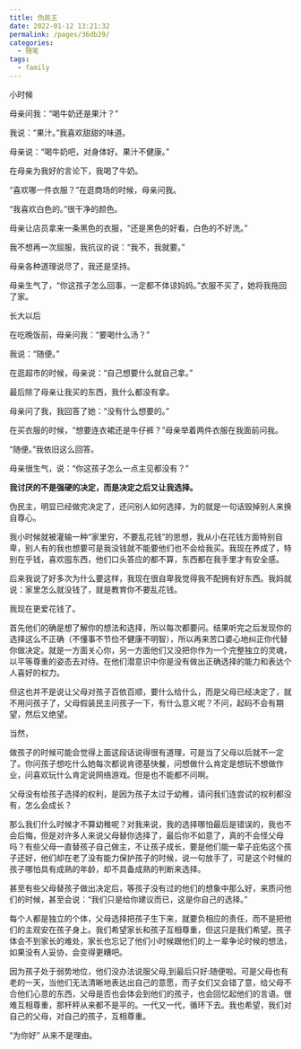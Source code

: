 ```yaml
---
title: 伪民主
date: 2022-01-12 13:21:32
permalink: /pages/36db29/
categories:
  - 随笔
tags:
  - family
---
```

小时候

母亲问我：“喝牛奶还是果汁？”

我说：“果汁。”我喜欢甜甜的味道。

母亲说：“喝牛奶吧，对身体好。果汁不健康。”

在母亲为我好的言论下，我喝了牛奶。

“喜欢哪一件衣服？”在逛商场的时候，母亲问我。

“我喜欢白色的。”很干净的颜色。

母亲让店员拿来一条黑色的衣服，“还是黑色的好看，白色的不好洗。”

我不想再一次屈服，我抗议的说：“我不，我就要。”

母亲各种道理说尽了，我还是坚持。

母亲生气了，“你这孩子怎么回事，一定都不体谅妈妈。”衣服不买了，她将我拖回了家。

长大以后

在吃晚饭前，母亲问我：“要喝什么汤？”

我说：“随便。”

在逛超市的时候，母亲说：“自己想要什么就自己拿。”

最后除了母亲让我买的东西，我什么都没有拿。

母亲问了我，我回答了她：“没有什么想要的。”

在买衣服的时候，“想要连衣裙还是牛仔裤？”母亲举着两件衣服在我面前问我。

“随便。”我依旧这么回答。

母亲很生气，说：“你这孩子怎么一点主见都没有？”

**我讨厌的不是强硬的决定，而是决定之后又让我选择。**

伪民主，明显已经做完决定了，还问别人如何选择，为的就是一句话毁掉别人来换自尊心。

我小时候就被灌输一种“家里穷，不要乱花钱”的思想，我从小在花钱方面特别自卑，别人有的我也想要可是我没钱就不能要他们也不会给我买。我现在养成了，特别在乎钱，喜欢囤东西，他们口头答应的都不算，东西都在我手里才有安全感。

后来我说了好多次为什么要这样，我现在很自卑我觉得我不配拥有好东西。我妈就说：家里怎么就没钱了，就是教育你不要乱花钱。

我现在更爱花钱了。

首先他们的确是想了解你的想法和选择，所以每次都要问。结果听完之后发现你的选择这么不正确（不懂事不节俭不健康不明智），所以再来苦口婆心地纠正你代替你做决定。就是一方面关心你，另一方面他们又没把你作为一个完整独立的灵魂，以平等尊重的姿态去对待。在他们潜意识中你是没有做出正确选择的能力和表达个人喜好的权力。

但这也并不是说让父母对孩子百依百顺，要什么给什么，而是父母已经决定了，就不用问孩子了，父母假装民主问孩子一下，有什么意义呢？不问，起码不会有期望，然后又绝望。

当然，

做孩子的时候可能会觉得上面这段话说得很有道理，可是当了父母以后就不一定了。你问孩子想吃什么她每次都说肯德基快餐，问想做什么肯定是想玩不想做作业，问喜欢玩什么肯定说网络游戏。但是也不能都不问啊。

父母没有给孩子选择的权利，是因为孩子太过于幼稚，请问我们连尝试的权利都没有，怎么会成长？

那么我们什么时候才不算幼稚呢？对我来说，我的选择哪怕最后是错误的，我也不会后悔，但是对许多人来说父母替你选择了，最后你不如意了，真的不会怪父母吗？有些父母一直替孩子自己做主，不让孩子成长，要是他们能一辈子庇佑这个孩子还好，他们却在老了没有能力保护孩子的时候，说一句放手了，可是这个时候的孩子哪怕具有成熟的年龄，却不具备成熟的判断来选择。

甚至有些父母替孩子做出决定后，等孩子没有过的他们的想象中那么好，来质问他们的时候，甚至会说：“我们只是给你建议而已，这是你自己的选择。”

每个人都是独立的个体，父母选择把孩子生下来，就要负相应的责任，而不是把他们的主观安在孩子身上。我们希望家长和孩子互相尊重，但这只是我们希望。孩子体会不到家长的难处，家长也忘记了他们小时候跟他们的上一辈争论时候的想法，如果没有人妥协，会变得更糟吧。

因为孩子处于弱势地位，他们没办法说服父母,到最后只好:随便啦。可是父母也有老的一天，当他们无法清晰地表达出自己的意愿，而子女们又会错了意，给父母不合他们心意的东西，父母是否也会体会到他们的孩子，也会回忆起他们的言语。很难互相尊重，那杆秤从来都不是平的。一代又一代，循环下去。我也希望，我们对自己的父母，对自己的孩子，互相尊重。

“为你好” 从来不是理由。
